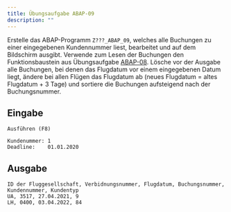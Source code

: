 ```yaml
---
title: Übungsaufgabe ABAP-09
description: ""
---
```


Erstelle das ABAP-Programm `Z???_ABAP_09`, welches alle Buchungen zu einer eingegebenen Kundennummer liest, bearbeitet und auf dem Bildschirm ausgibt. Verwende zum Lesen der Buchungen den Funktionsbaustein aus Übungsaufgabe [ABAP-08](abap-08.md). Lösche vor der 
Ausgabe alle Buchungen, bei denen das Flugdatum vor einem eingegebenen Datum liegt, ändere bei allen Flügen das Flugdatum ab (neues Flugdatum = altes Flugdatum + 3 Tage) und sortiere die Buchungen aufsteigend nach der Buchungsnummer.

## Eingabe
```
Ausführen (F8)

Kundenummer: 1
Deadline:    01.01.2020
```

## Ausgabe
```
ID der Fluggesellschaft, Verbidnungsnummer, Flugdatum, Buchungsnummer, Kundennummer, Kundentyp
UA, 3517, 27.04.2021, 9
LH, 0400, 03.04.2022, 84
```
